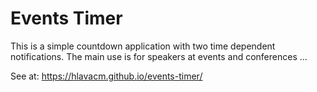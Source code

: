 # Events Timer

This is a simple countdown application with two time dependent notifications. 
The main use is for speakers at events and conferences ...

See at: https://hlavacm.github.io/events-timer/
